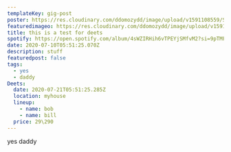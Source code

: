 ```yaml
---
templateKey: gig-post
poster: https://res.cloudinary.com/ddomozydd/image/upload/v1591108559/SHINY/Shinyting_sly7cd.jpg
featuredimageo: https://res.cloudinary.com/ddomozydd/image/upload/v1591108206/SHINY/IMG_0744-min_v8bybv.jpg
title: this is a test for deets
spotify: https://open.spotify.com/album/4sWZIRHih6vTPEYjSMfvM2?si=9pTMF1f0SqW_ij2i31n5QQ
date: 2020-07-10T05:51:25.070Z
description: stuff
featuredpost: false
tags:
  - yes
  - daddy
Deets:
  date: 2020-07-21T05:51:25.285Z
  location: myhouse
  lineup:
    - name: bob
    - name: bill
  price: 29\290
---
```

yes daddy